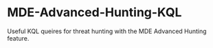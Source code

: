 # MDE-Advanced-Hunting-KQL
 Useful KQL queires for threat hunting with the MDE Advanced Hunting feature. 

